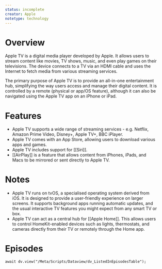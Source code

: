 ```yaml
---
status: incomplete
creator: Apple
notetype: technology
---
```

# Overview
Apple TV is a digital media player developed by Apple. It allows users to stream content like movies, TV shows, music, and even play games on their televisions. The device connects to a TV via an HDMI cable and uses the Internet to fetch media from various streaming services.

The primary purpose of Apple TV is to provide an all-in-one entertainment hub, simplifying the way users access and manage their digital content. It is controlled by a remote (physical or app/OS feature), although it can also be navigated using the Apple TV app on an iPhone or iPad.

# Features
- Apple TV supports a wide range of streaming services - e.g. Netflix, Amazon Prime Video, Disney+, Apple TV+, BBC iPlayer.
- Apple TV comes with an App Store, allowing users to download various apps and games.
- Apple TV includes support for [[Siri]].
- [[AirPlay]] is a feature that allows content from iPhones, iPads, and Macs to be mirrored or sent directly to Apple TV. 

# Notes
- Apple TV runs on tvOS, a specialised operating system derived from iOS. It is designed to provide a user-friendly experience on larger screens. It supports background apps running automatic updates, and the usual interactive TV features you might expect from any smart TV or box.
- Apple TV can act as a central hub for [[Apple Home]]. This allows users to control HomeKit-enabled devices such as lights, thermostats, and cameras directly from their TV or remotely through the Home app.

# Episodes
```dataviewjs
await dv.view("/Meta/Scripts/Dataview/dv_ListedInEpisodesTable");
```
